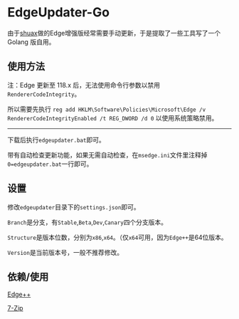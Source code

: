 EdgeUpdater-Go
======
由于[shuax](https://www.shuax.com)做的Edge增强版经常需要手动更新，于是提取了一些工具写了一个 Golang 版自用。

使用方法
------
注：Edge 更新至 118.x 后，无法使用命令行参数以禁用 `RendererCodeIntegrity`。

所以需要先执行 `reg add HKLM\Software\Policies\Microsoft\Edge /v RendererCodeIntegrityEnabled /t REG_DWORD /d 0` 以使用系统策略禁用。

------

下载后执行`edgeupdater.bat`即可。

带有自动检查更新功能，如果无需自动检查，在`msedge.ini`文件里注释掉`0=edgeupdater.bat`一行即可。

设置
------
修改`edgeupdater`目录下的`settings.json`即可。

`Branch`是分支，有`Stable`,`Beta`,`Dev`,`Canary`四个分支版本。

`Structure`是版本位数，分别为`x86`,`x64`。（仅`x64`可用，因为`Edge++`是64位版本。

`Version`是当前版本号，一般不推荐修改。

依赖/使用
------
[Edge++](https://shuax.com/project/edge/)

[7-Zip](https://www.7-zip.org/)

